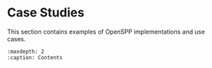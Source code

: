 # Case Studies

This section contains examples of OpenSPP implementations and use cases.

```{toctree}
:maxdepth: 2
:caption: Contents

```
